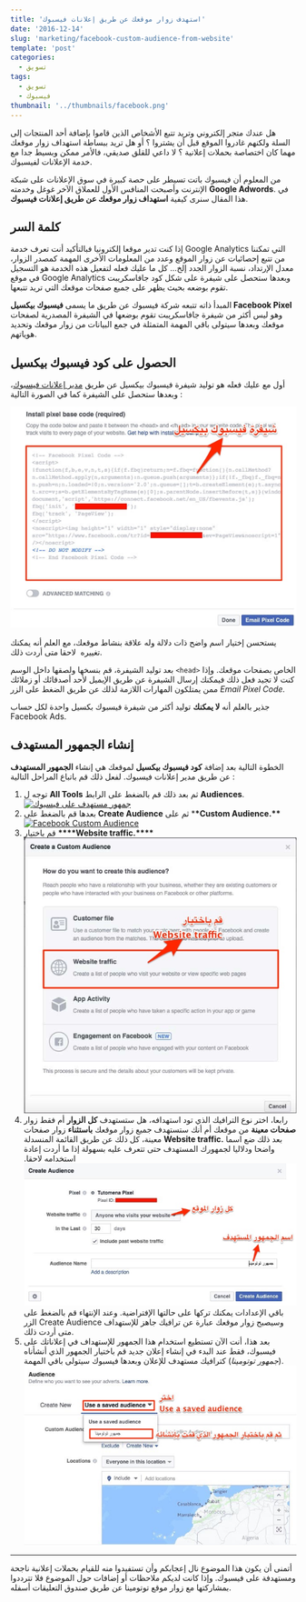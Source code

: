 ```yaml
---
title: 'استهدف زوار موقعك عن طريق إعلانات فيسبوك'
date: '2016-12-14'
slug: 'marketing/facebook-custom-audience-from-website'
template: 'post'
categories:
  - تسويق
tags:
  - تسويق
  - فيسبوك
thumbnail: '../thumbnails/facebook.png'
---
```


هل عندك متجر إلكتروني وتريد تتبع الأشخاص الذين قاموا بإضافة أحد المنتجات إلى السلة ولكنهم غادروا الموقع قبل أن يشتروا ؟ أو هل تريد ببساطة استهداف زوار موقعك مهما كان اختصاصة بحملات إعلانية ؟ لا داعي للقلق صديقي، فالأمر ممكن وبسيط جدا مع خدمة الإعلانات لفيسبوك.

من المعلوم أن فيسبوك باتت تسيطر على حصة كبيرة في سوق الإعلانات على شبكة الإنترنت وأصبحت المنافس الأول للعملاق الآخر غوغل وخدمته **Google Adwords**. في هذا المقال سنرى كيفية **استهداف زوار موقعك عن طريق إعلانات فيسبوك**.

## كلمة السر

إذا كنت تدير موقعا إلكترونيا فبالتأكيد أنت تعرف خدمة Google Analytics التي تمكننا من تتبع إحصائيات عن زوار الموقع وعدد من المعلومات الأخرى المهمة كمصدر الزوار، معدل الإرتداد، نسبة الزوار الجدد إلخ... كل ما عليك فعله لتفعيل هذه الخدمة هو التسجيل في موقع Google Analytics وبعدها ستحصل على شيفرة على شكل كود جافاسكريبت تقوم بوضعه بحيث يظهر على جميع صفحات موقعك التي تريد تتبعها.

المبدأ ذاته تتبعه شركة فيسبوك عن طريق ما يسمى **فيسبوك بيكسيل Facebook Pixel** وهو ليس أكثر من شيفرة جافاسكريبت تقوم بوضعها في الشيفرة المصدرية لصفحات موقعك وبعدها سيتولى باقي المهمة المتمثلة في جمع البيانات من زوار موقعك وتحديد هوياتهم.

## الحصول على كود فيسبوك بيكسيل

أول مع عليك فعله هو توليد شيفرة فيسبوك بيكسيل عن طريق [مدير إعلانات فيسبوك](https://www.facebook.com/ads/manager/pixel/facebook_pixel/)، وبعدها ستحصل على الشيفرة كما في الصورة التالية :

[![شيفرة فيسبوك بيكسيل](../images/facebook-pixel.jpg)](../images/facebook-pixel.jpg)

يستحسن إختيار اسم واضح ذات دلالة وله علاقة بنشاط موقعك، مع العلم أنه يمكنك تغييره  لاحقا متى أردت ذلك.

بعد توليد الشيفرة، قم بنسخها ولصقها داخل الوسم `<head>` الخاص بصفحات موقعك. وإذا كنت لا تجيد فعل ذلك فيمكنك إرسال الشيفرة عن طريق الإيميل لأحد أصدقائك أو زملائك ممن يمتلكون المهارات اللازمة لذلك عن طريق الضغط على الزر _Email Pixel Code._

جذير بالعلم أنه **لا يمكنك** توليد أكثر من شيفرة فيسبوك بكسيل واحدة لكل حساب Facebook Ads.

## إنشاء الجمهور المستهدف

الخطوة التالية بعد إضافة **كود فيسبوك بيكسيل** لموقعك هي إنشاء **الجمهور المستهدف** عن طريق مدير إعلانات فيسبوك. لفعل ذلك قم باتباع المراحل التالية :

1. توجه ل **All Tools** ثم بعد ذلك قم بالضغط على الرابط **Audiences**.[![جمهور مستهدف على فيسبوك](../images/facebook-audiences-1-1024x364.jpg)](../images/facebook-audiences-1.jpg)
2. بعدها قم بالضغط على **Create Audience** ثم على \***\*Custom Audience.\*\*** [![Facebook Custom Audience](../images/facebook-custom-audience-1024x338.jpg)](../images/facebook-custom-audience.jpg)
3. قم باختيار **\*\*\*\***Website traffic.**\*\*\*\***[![Facebook Website Traffic](../images/facebook-website-traffic.jpg)](../images/facebook-website-traffic.jpg)
4. رابعا، اختر نوع الترافيك الذي تود استهدافه، هل ستستهدف **كل الزوار** أم فقط زوار **صفحات معينة** من موقعك أم أنك ستستهدف جميع زوار موقعك **باستثناء** زوار صفحات معينة، كل ذلك عن طريق القائمة المنسدلة **Website traffic.** بعد ذلك ضع اسما واضحا ودلاليا لجمهورك المستهدف حتى تتعرف عليه بسهولة إذا ما أردت إعادة استخدامه لاحقا.![Facebook create audience](../images/facebook-create-audience.jpg) باقي الإعدادات يمكنك تركها على حالتها الإفتراضية. وعند الإنتهاء قم بالضغط على الزر Create Audience وسيصبح زوار موقعك عبارة عن ترافيك جاهز للإستهداف متى أردت ذلك.
5. بعد هذا، أنت الآن تستطيع استخدام هذا الجمهور للإستهداف في إعلاناتك على فيسبوك، فقط عند البدء في إنشاء إعلان جديد قم باختيار الجمهور الذي أنشأناه (_جمهور توتومينا_) كترافيك مستهدف للإعلان وبعدها فيسبوك سيتولى باقي المهمة.[![Facebook saved audience](../images/facebook-saved-audience.jpg)](../images/facebook-saved-audience.jpg)

---

أتمنى أن يكون هذا الموضوع نال إعجابكم وأن تستفيدوا منه للقيام بحملات إعلانية ناجحة ومستهدفة على فيسبوك. وإذا كانت لديكم ملاحظات أو إضافات حول الموضوع فلا تترددوا بمشاركتها مع زوار موقع توتومينا عن طريق صندوق التعليقات أسفله.
